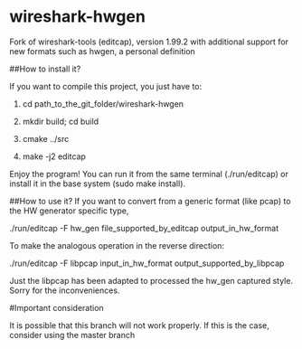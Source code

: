# wireshark-hwgen
Fork of wireshark-tools (editcap), version 1.99.2 with additional support for new formats such as hwgen, a personal definition

##How to install it?

If you want to compile this project, you just have to:

1) cd path_to_the_git_folder/wireshark-hwgen

2) mkdir build; cd build

3) cmake ../src

4) make -j2 editcap


Enjoy the program! You can run it from the same terminal (./run/editcap) or install it in the base system (sudo make install).

##How to use it?
If you want to convert from a generic format (like pcap) to the HW generator specific type,

./run/editcap  -F hw_gen file_supported_by_editcap output_in_hw_format


To make the analogous operation in the reverse direction:

./run/editcap  -F libpcap input_in_hw_format output_supported_by_libpcap 

Just the libpcap has been adapted to processed the hw_gen captured style. Sorry for the inconveniences.

#Important consideration

It is possible that this branch will not work properly. If this is the case, consider using the master branch 
